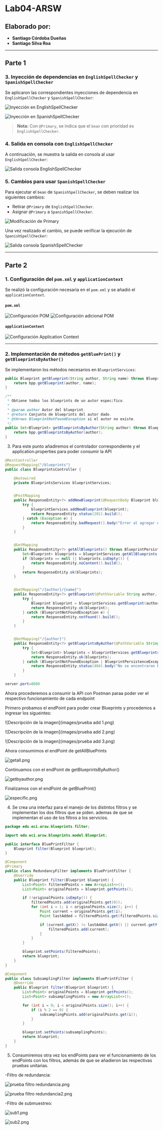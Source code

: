 # Lab04-ARSW

## Elaborado por:
- **Santiago Córdoba Dueñas**
- **Santiago Silva Roa**

---

## Parte 1

### 3. Inyección de dependencias en `EnglishSpellChecker` y `SpanishSpellChecker`
Se aplicaron las correspondientes inyecciones de dependencia en `EnglishSpellChecker` y `SpanishSpellChecker`:

![Inyección en EnglishSpellChecker](images/e.png)

![Inyección en SpanishSpellChecker](images/es.png)

> **Nota:** Con `@Primary`, se indica que el `bean` con prioridad es `EnglishSpellChecker`.

### 4. Salida en consola con `EnglishSpellChecker`
A continuación, se muestra la salida en consola al usar `EnglishSpellChecker`:

![Salida consola EnglishSpellChecker](images/1.png)

### 5. Cambios para usar `SpanishSpellChecker`
Para ejecutar el `bean` de `SpanishSpellChecker`, se deben realizar los siguientes cambios:
- Retirar `@Primary` de `EnglishSpellChecker`.
- Asignar `@Primary` a `SpanishSpellChecker`.

![Modificación de Primary](images/es2.png)

Una vez realizado el cambio, se puede verificar la ejecución de `SpanishSpellChecker`:

![Salida consola SpanishSpellChecker](images/2.png)

---

## Parte 2

### 1. Configuración del `pom.xml` y `applicationContext`
Se realizó la configuración necesaria en el `pom.xml` y se añadió el `applicationContext`.

#### `pom.xml`
![Configuración POM](images/pom.png)
![Configuración adicional POM](images/pom2.png)

#### `applicationContext`
![Configuración Application Context](images/context.png)

---

### 2. Implementación de métodos `getBluePrint()` y `getBlueprintsByAuthor()`
Se implementaron los métodos necesarios en `BlueprintServices`:

```java
public Blueprint getBlueprint(String author, String name) throws BlueprintNotFoundException {
    return bpp.getBlueprint(author, name);
}

/**
 * Obtiene todos los blueprints de un autor específico.
 *
 * @param author Autor del blueprint.
 * @return Conjunto de blueprints del autor dado.
 * @throws BlueprintNotFoundException si el autor no existe.
 */
public Set<Blueprint> getBlueprintsByAuthor(String author) throws BlueprintNotFoundException, BlueprintPersistenceException {
    return bpp.getBlueprintsByAuthor(author);
}
```

3. Para este punto añadiremos el controlador correspondiente y el application.properties para poder consumir la API 

```java
@RestController
@RequestMapping("/blueprints")
public class BlueprintsController {

    @Autowired
    private BlueprintsServices blueprintServices;


    @PostMapping
    public ResponseEntity<?> addNewBlueprint(@RequestBody Blueprint blueprint) {
        try {
            blueprintServices.addNewBlueprint(blueprint);
            return ResponseEntity.status(201).build();
        } catch (Exception e) {
            return ResponseEntity.badRequest().body("Error al agregar el blueprint: " + e.getMessage());
        }
    }


    @GetMapping
    public ResponseEntity<?> getAllBlueprints() throws BlueprintPersistenceException {
        Set<Blueprint> blueprints = blueprintServices.getAllBlueprints();
        if (blueprints == null || blueprints.isEmpty()) {
            return ResponseEntity.noContent().build();
        }
        return ResponseEntity.ok(blueprints);
    }


    @GetMapping("/{author}/{name}")
    public ResponseEntity<?> getBlueprint(@PathVariable String author, @PathVariable String name) {
        try {
            Blueprint blueprint = blueprintServices.getBlueprint(author, name);
            return ResponseEntity.ok(blueprint);
        } catch (BlueprintNotFoundException e) {
            return ResponseEntity.notFound().build();
        }
    }


    @GetMapping("/{author}")
    public ResponseEntity<?> getBlueprintsByAuthor(@PathVariable String author) {
        try {
            Set<Blueprint> blueprints = blueprintServices.getBlueprintsByAuthor(author);
            return ResponseEntity.ok(blueprints);
        } catch (BlueprintNotFoundException | BlueprintPersistenceException e) {
            return ResponseEntity.status(404).body("No se encontraron blueprints para el autor: " + author);
        }
    }
```

```java
server.port=8080
```

Ahora procederemos a consumir la API con Postman paraa poder ver el respectivo funcionamiento de cada endpoint

Primero probamos el endPoint para poder crear Blueprints y procedemos a ingresar los sigueintes:

![Descripción de la imagen](images/prueba add 1.png)

![Descripción de la imagen](images/prueba add 2.png)

![Descripción de la imagen](images/prueba add 3.png)

Ahora consumimos el endPoint de getAllBluePrints

![getall.png](images/getall.png)

Continuamos con el endPoint de getBlueprintsByAuthor()

![getbyauthor.png](images/getbyauthor.png)

Finalizamos con el endPoint de getBluePrint()

![especific.png](images/especific.png)

4. Se crea una interfaz para el manejo de los distintos filtros y se implementan los dos filtros que se piden.
ademas de que se implementan el uso de los filtros a los servicios.
```java
package edu.eci.arsw.blueprints.filter;

import edu.eci.arsw.blueprints.model.Blueprint;

public interface BluePrintFilter {
    Blueprint filter(Blueprint blueprint);
}

```

```java
@Component
@Primary
public class RedundancyFilter implements BluePrintFilter {
    @Override
    public Blueprint filter(Blueprint blueprint) {
        List<Point> filteredPoints = new ArrayList<>();
        List<Point> originalPoints = blueprint.getPoints();

        if (!originalPoints.isEmpty()) {
            filteredPoints.add(originalPoints.get(0)); 
            for (int i = 1; i < originalPoints.size(); i++) {
                Point current = originalPoints.get(i);
                Point lastAdded = filteredPoints.get(filteredPoints.size() - 1);

                if (current.getX() != lastAdded.getX() || current.getY() != lastAdded.getY()) {
                    filteredPoints.add(current);
                }
            }
        }

        blueprint.setPoints(filteredPoints);
        return blueprint;
    }
}
```

```java
@Component
public class SubsamplingFilter implements BluePrintFilter {
    @Override
    public Blueprint filter(Blueprint blueprint) {
        List<Point> originalPoints = blueprint.getPoints();
        List<Point> subsamplingPoints = new ArrayList<>();

        for (int i = 0; i < originalPoints.size(); i++) {
            if (i % 2 == 0) { 
                subsamplingPoints.add(originalPoints.get(i));
            }
        }

        blueprint.setPoints(subsamplingPoints);
        return blueprint;
    }
}
```

5. Consumiremos otra vez los endPoints para ver el funcionamiento de los endPoints con los filtros, además de que se añadieron las respectivas pruebas unitarias.

-Filtro de redundancia:

![prueba filtro redundancia.png](images/prueba%20filtro%20redundancia.png)

![prueba filtro redundancia2.png](images/prueba%20filtro%20redundancia2.png)

-Filtro de submuestreo:

![sub1.png](images/sub1.png)

![sub2.png](images/sub2.png)
